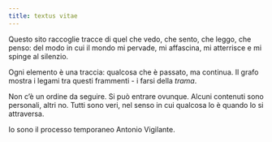 ```yaml
---
title: textus vitae 
---
```



Questo sito raccoglie tracce di quel che vedo, che sento, che leggo, che penso: del modo in cui il mondo mi pervade, mi affascina, mi atterrisce e mi spinge al silenzio.

Ogni elemento è una traccia: qualcosa che è passato, ma continua. Il grafo mostra i legami tra questi frammenti - i farsi della *trama*.

Non c’è un ordine da seguire. Si può entrare ovunque. Alcuni contenuti sono personali, altri no.
Tutti sono veri, nel senso in cui qualcosa lo è quando lo si attraversa.

Io sono il processo temporaneo Antonio Vigilante.
